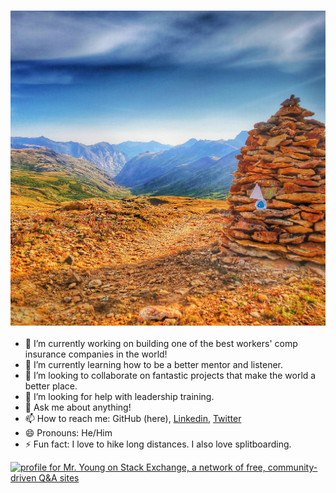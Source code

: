 ### ![IMG_20200828_183314_789](IMG_20200828_183314_789.jpg)

- 🔭 I’m currently working on building one of the best workers' comp insurance companies in the world!
- 🌱 I’m currently learning how to be a better mentor and listener.
- 👯 I’m looking to collaborate on fantastic projects that make the world a better place.
- 🤔 I’m looking for help with leadership training.
- 💬 Ask me about anything!
- 📫 How to reach me: GitHub (here), [Linkedin](https://www.linkedin.com/in/craigy/), [Twitter](twitter.com/craighead)
- 😄 Pronouns: He/Him
- ⚡ Fun fact: I love to hike long distances. I also love splitboarding. 

<a href="https://stackexchange.com/users/348254"><img src="https://stackexchange.com/users/flair/348254.png" width="208" height="58" alt="profile for Mr. Young on Stack Exchange, a network of free, community-driven Q&amp;A sites" title="profile for Mr. Young on Stack Exchange, a network of free, community-driven Q&amp;A sites"></a>
<!--
**CraigHead/CraigHead** is a ✨ _special_ ✨ repository because its `README.md` (this file) appears on your GitHub profile.
-->
